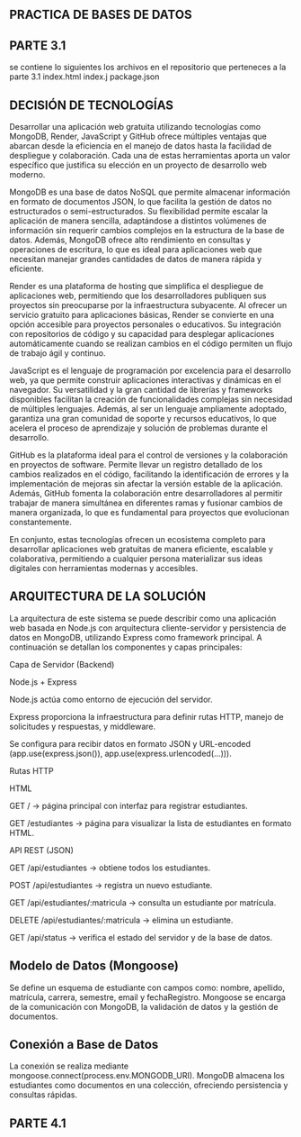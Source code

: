 PRACTICA DE BASES DE DATOS 
--
PARTE 3.1 
-
se contiene lo siguientes los archivos en el repositorio que perteneces a la parte 3.1 
    index.html
    index.j
    package.json
 
DECISIÓN DE TECNOLOGÍAS
-
Desarrollar una aplicación web gratuita utilizando tecnologías como MongoDB, Render, JavaScript y GitHub ofrece múltiples ventajas que abarcan desde la eficiencia en el manejo de datos hasta la facilidad de despliegue y colaboración. Cada una de estas herramientas aporta un valor específico que justifica su elección en un proyecto de desarrollo web moderno.

MongoDB es una base de datos NoSQL que permite almacenar información en formato de documentos JSON, lo que facilita la gestión de datos no estructurados o semi-estructurados. Su flexibilidad permite escalar la aplicación de manera sencilla, adaptándose a distintos volúmenes de información sin requerir cambios complejos en la estructura de la base de datos. Además, MongoDB ofrece alto rendimiento en consultas y operaciones de escritura, lo que es ideal para aplicaciones web que necesitan manejar grandes cantidades de datos de manera rápida y eficiente.

Render es una plataforma de hosting que simplifica el despliegue de aplicaciones web, permitiendo que los desarrolladores publiquen sus proyectos sin preocuparse por la infraestructura subyacente. Al ofrecer un servicio gratuito para aplicaciones básicas, Render se convierte en una opción accesible para proyectos personales o educativos. Su integración con repositorios de código y su capacidad para desplegar aplicaciones automáticamente cuando se realizan cambios en el código permiten un flujo de trabajo ágil y continuo.

JavaScript es el lenguaje de programación por excelencia para el desarrollo web, ya que permite construir aplicaciones interactivas y dinámicas en el navegador. Su versatilidad y la gran cantidad de librerías y frameworks disponibles facilitan la creación de funcionalidades complejas sin necesidad de múltiples lenguajes. Además, al ser un lenguaje ampliamente adoptado, garantiza una gran comunidad de soporte y recursos educativos, lo que acelera el proceso de aprendizaje y solución de problemas durante el desarrollo.

GitHub es la plataforma ideal para el control de versiones y la colaboración en proyectos de software. Permite llevar un registro detallado de los cambios realizados en el código, facilitando la identificación de errores y la implementación de mejoras sin afectar la versión estable de la aplicación. Además, GitHub fomenta la colaboración entre desarrolladores al permitir trabajar de manera simultánea en diferentes ramas y fusionar cambios de manera organizada, lo que es fundamental para proyectos que evolucionan constantemente.

En conjunto, estas tecnologías ofrecen un ecosistema completo para desarrollar aplicaciones web gratuitas de manera eficiente, escalable y colaborativa, permitiendo a cualquier persona materializar sus ideas digitales con herramientas modernas y accesibles.

ARQUITECTURA DE LA SOLUCIÓN
--
La arquitectura de este sistema se puede describir como una aplicación web basada en Node.js con arquitectura cliente-servidor y persistencia de datos en MongoDB, utilizando Express como framework principal. A continuación se detallan los componentes y capas principales:

Capa de Servidor (Backend)

Node.js + Express

Node.js actúa como entorno de ejecución del servidor.

Express proporciona la infraestructura para definir rutas HTTP, manejo de solicitudes y respuestas, y middleware.

Se configura para recibir datos en formato JSON y URL-encoded (app.use(express.json()), app.use(express.urlencoded(...))).

Rutas HTTP

HTML

GET / → página principal con interfaz para registrar estudiantes.

GET /estudiantes → página para visualizar la lista de estudiantes en formato HTML.

API REST (JSON)

GET /api/estudiantes → obtiene todos los estudiantes.

POST /api/estudiantes → registra un nuevo estudiante.

GET /api/estudiantes/:matricula → consulta un estudiante por matrícula.

DELETE /api/estudiantes/:matricula → elimina un estudiante.

GET /api/status → verifica el estado del servidor y de la base de datos.

Modelo de Datos (Mongoose)
--

Se define un esquema de estudiante con campos como: nombre, apellido, matrícula, carrera, semestre, email y fechaRegistro.
Mongoose se encarga de la comunicación con MongoDB, la validación de datos y la gestión de documentos.

Conexión a Base de Datos
--
La conexión se realiza mediante mongoose.connect(process.env.MONGODB_URI).
MongoDB almacena los estudiantes como documentos en una colección, ofreciendo persistencia y consultas rápidas.

PARTE 4.1
--

